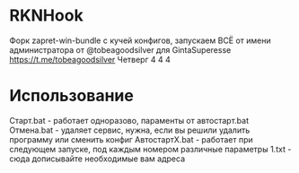 # RKNHook
Форк zapret-win-bundle с кучей конфигов, запускаем ВСЁ от имени администратора
от @tobeagoodsilver для GintaSuperesse
https://t.me/tobeagoodsilver 
Четверг 4 4 4 
# Использование
Старт.bat - работает одноразово, параменты от автостарт.bat
Отмена.bat - удаляет сервис, нужна, если вы решили удалить программу или сменить конфиг
АвтостартX.bat - работает при следующем запуске, под каждым номером различные параметры
1.txt - сюда дописывайте необходимые вам адреса
